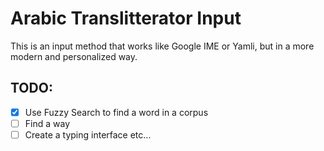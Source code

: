 # Arabic Translitterator Input
This is an input method that works like Google IME or Yamli, but in a more modern and personalized way.

## TODO:
- [x] Use Fuzzy Search to find a word in a corpus
- [ ] Find a way
- [ ] Create a typing interface
etc...
